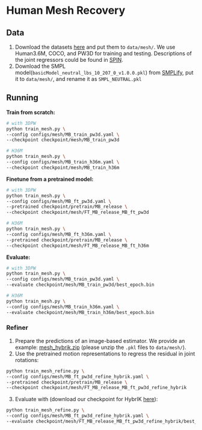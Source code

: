 # Human Mesh Recovery

## Data

1. Download the datasets [here](https://1drv.ms/f/s!AvAdh0LSjEOlfy-hqlHxdVMZxWM) and put them to  `data/mesh/`. We use Human3.6M, COCO, and PW3D for training and testing. Descriptions of the joint regressors could be found in [SPIN](https://github.com/nkolot/SPIN/tree/master/data).
2. Download the SMPL model(`basicModel_neutral_lbs_10_207_0_v1.0.0.pkl`) from [SMPLify](https://smplify.is.tue.mpg.de/), put it  to `data/mesh/`, and rename it as `SMPL_NEUTRAL.pkl`


## Running

**Train from scratch:**

```bash
# with 3DPW
python train_mesh.py \
--config configs/mesh/MB_train_pw3d.yaml \
--checkpoint checkpoint/mesh/MB_train_pw3d

# H36M
python train_mesh.py \
--config configs/mesh/MB_train_h36m.yaml \
--checkpoint checkpoint/mesh/MB_train_h36m
```

**Finetune from a pretrained model:**

```bash
# with 3DPW
python train_mesh.py \
--config configs/mesh/MB_ft_pw3d.yaml \
--pretrained checkpoint/pretrain/MB_release \
--checkpoint checkpoint/mesh/FT_MB_release_MB_ft_pw3d

# H36M
python train_mesh.py \
--config configs/mesh/MB_ft_h36m.yaml \
--pretrained checkpoint/pretrain/MB_release \
--checkpoint checkpoint/mesh/FT_MB_release_MB_ft_h36m

```

**Evaluate:**

```bash
# with 3DPW
python train_mesh.py \
--config configs/mesh/MB_train_pw3d.yaml \
--evaluate checkpoint/mesh/MB_train_pw3d/best_epoch.bin

# H36M
python train_mesh.py \
--config configs/mesh/MB_train_h36m.yaml \
--evaluate checkpoint/mesh/MB_train_h36m/best_epoch.bin
```

### Refiner

1. Prepare the predictions of an image-based estimator. We provide an example: [mesh_hybrik.zip](https://1drv.ms/u/s!AvAdh0LSjEOlgUlqm-WkmP_PtcTP?e=GZcIHU) (please unzip the `.pkl` files to `data/mesh/`).
2. Use the pretrained motion representations to regress the residual in joint rotations:

  ```bash
  python train_mesh_refine.py \
  --config configs/mesh/MB_ft_pw3d_refine_hybrik.yaml \
  --pretrained checkpoint/pretrain/MB_release \
  --checkpoint checkpoint/mesh/FT_MB_release_MB_ft_pw3d_refine_hybrik
  ```

3. Evaluate with (download our checkpoint for HybrIK [here](https://1drv.ms/f/s!AvAdh0LSjEOlgUwk4DI_JvPYgt75?e=upm9fG)):

  ```bash
  python train_mesh_refine.py \
  --config configs/mesh/MB_ft_pw3d_refine_hybrik.yaml \
  --evaluate checkpoint/mesh/FT_MB_release_MB_ft_pw3d_refine_hybrik/best_epoch.bin
  ```







